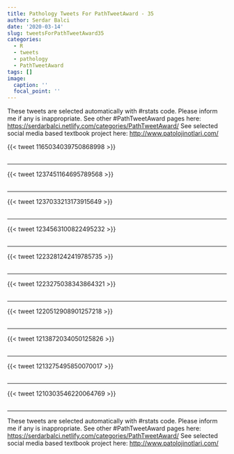 ```yaml
---
title: Pathology Tweets For PathTweetAward - 35
author: Serdar Balci
date: '2020-03-14'
slug: tweetsForPathTweetAward35
categories:
  - R
  - tweets
  - pathology
  - PathTweetAward
tags: []
image:
  caption: ''
  focal_point: ''
---
```



These tweets are selected automatically with #rstats code. Please inform me if any is inappropriate.
See other #PathTweetAward pages here: https://serdarbalci.netlify.com/categories/PathTweetAward/ 
See selected social media based textbook project here: http://www.patolojinotlari.com/

{{< tweet 1165034039750868998 >}}
<br>
<br>
<hr>
{{< tweet 1237451164695789568 >}}
<br>
<br>
<hr>
{{< tweet 1237033213173915649 >}}
<br>
<br>
<hr>
{{< tweet 1234563100822495232 >}}
<br>
<br>
<hr>
{{< tweet 1223281242419785735 >}}
<br>
<br>
<hr>
{{< tweet 1223275038343864321 >}}
<br>
<br>
<hr>
{{< tweet 1220512908901257218 >}}
<br>
<br>
<hr>
{{< tweet 1213872034050125826 >}}
<br>
<br>
<hr>
{{< tweet 1213275495850070017 >}}
<br>
<br>
<hr>
{{< tweet 1210303546220064769 >}}
<br>
<br>
<hr>


These tweets are selected automatically with #rstats code. Please inform me if any is inappropriate.
See other #PathTweetAward pages here: https://serdarbalci.netlify.com/categories/PathTweetAward/ 
See selected social media based textbook project here: http://www.patolojinotlari.com/
